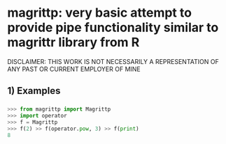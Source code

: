 # magrittp: very basic attempt to provide pipe functionality similar to magrittr library from R

DISCLAIMER: THIS WORK IS NOT NECESSARILY A REPRESENTATION OF ANY PAST OR CURRENT EMPLOYER OF MINE

## 1) Examples

###
```python
>>> from magrittp import Magrittp
>>> import operator
>>> f = Magrittp
>>> f(2) >> f(operator.pow, 3) >> f(print)
8
```
